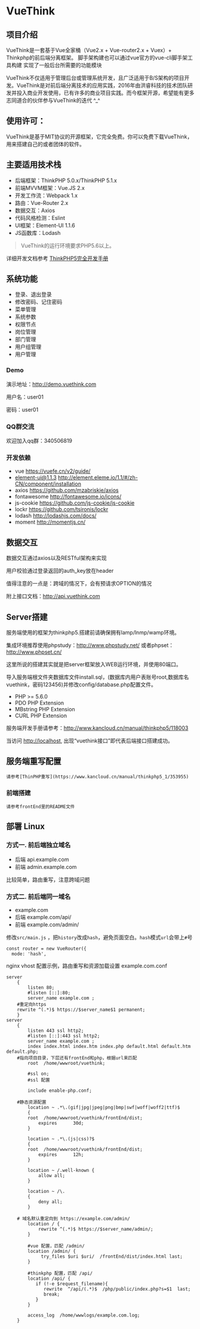 VueThink
===============

## 项目介绍
VueThink是一套基于Vue全家桶（Vue2.x + Vue-router2.x + Vuex）+ Thinkphp的前后端分离框架。
脚手架构建也可以通过vue官方的vue-cli脚手架工具构建
实现了一般后台所需要的功能模块

VueThink不仅适用于管理后台或管理系统开发，且广泛适用于B/S架构的项目开发。VueThink是对前后端分离技术的应用实践，2016年由洪睿科技的技术团队研发并投入商业开发使用，已有许多的商业项目实践。而今框架开源，希望能有更多志同道合的伙伴参与VueThink的迭代 ^_^

## 使用许可：
VueThink是基于MIT协议的开源框架，它完全免费。你可以免费下载VueThink，用来搭建自己的或者团体的软件。

## 主要适用技术栈
* 后端框架：ThinkPHP 5.0.x/ThinkPHP 5.1.x
* 前端MVVM框架：Vue.JS 2.x
* 开发工作流：Webpack 1.x
* 路由：Vue-Router 2.x
* 数据交互：Axios
* 代码风格检测：Eslint
* UI框架：Element-UI 1.1.6
* JS函数库：Lodash

> VueThink的运行环境要求PHP5.6以上。

详细开发文档参考 [ThinkPHP5完全开发手册](http://www.kancloud.cn/manual/thinkphp5)

## 系统功能

* 登录、退出登录
* 修改密码、记住密码
* 菜单管理
* 系统参数
* 权限节点
* 岗位管理
* 部门管理
* 用户组管理
* 用户管理

### Demo

演示地址：<http://demo.vuethink.com>

用户名：user01

密码：user01

### QQ群交流

欢迎加入qq群：340506819

### 开发依赖

* vue <https://vuefe.cn/v2/guide/>
* element-ui@1.1.3  <http://element.eleme.io/1.1/#/zh-CN/component/installation>
* axios  <https://github.com/mzabriskie/axios>
* fontawesome <http://fontawesome.io/icons/>
* js-cookie  <https://github.com/js-cookie/js-cookie>
* lockr  <https://github.com/tsironis/lockr>
* lodash  <http://lodashjs.com/docs/>
* moment  <http://momentjs.cn/>


## 数据交互

数据交互通过axios以及RESTful架构来实现

用户校验通过登录返回的auth_key放在header

值得注意的一点是：跨域的情况下，会有预请求OPTION的情况

附上接口文档：<http://api.vuethink.com>

## Server搭建
服务端使用的框架为thinkphp5.搭建前请确保拥有lamp/lnmp/wamp环境。

集成环境推荐使用phpstudy：<http://www.phpstudy.net/>
或者phpset：<http://www.phpset.cn/>

这里所说的搭建其实就是把server框架放入WEB运行环境，并使用80端口。

导入服务端根文件夹数据库文件install.sql，(数据库内用户表账号root,数据库名vuethink，密码123456)并修改config/database.php配置文件。

* PHP >= 5.6.0
* PDO PHP Extension
* MBstring PHP Extension
* CURL PHP Extension

服务端开发手册请参考：<http://www.kancloud.cn/manual/thinkphp5/118003>

当访问 <http://localhost>, 出现“vuethink接口”即代表后端接口搭建成功。

## 服务端重写配置
```
请参考[ThinPHP重写](https://www.kancloud.cn/manual/thinkphp5_1/353955)
```

### 前端搭建
```
请参考frontEnd里的README文件
```

## 部署 Linux
### 方式一. 前后端独立域名
- 后端 api.example.com
- 前端 admin.example.com

比较简单，路由重写，注意跨域问题


### 方式二. 前后端同一域名
- example.com
- 后端 example.com/api/
- 前端 example.com/admin/

修改`src/main.js` ，把`history`改成`hash`，避免页面空白。`hash`模式`url`会带上`#`号
```
const router = new VueRouter({
  mode: 'hash',
```

nginx vhost 配置示例，路由重写和资源加载设置
example.com.conf
```
server
    {
        listen 80;
        #listen [::]:80;
        server_name example.com ;
	#重定向https
	rewrite ^(.*)$ https://$server_name$1 permanent;
    }
server
    {
        listen 443 ssl http2;
        #listen [::]:443 ssl http2;
        server_name example.com ;
        index index.html index.htm index.php default.html default.htm default.php;
	#指向项目目录，下层还有frontEnd和php，根据url来匹配
        root  /home/wwwroot/vuethink;
        
        #ssl on;
        #ssl 配置

        include enable-php.conf;
	
	#静态资源配置
        location ~ .*\.(gif|jpg|jpeg|png|bmp|swf|woff|woff2|ttf)$
        {
	    root  /home/wwwroot/vuethink/frontEnd/dist;
            expires      30d;
        }

        location ~ .*\.(js|css)?$
        {
	    root  /home/wwwroot/vuethink/frontEnd/dist;
            expires      12h;
        }

        location ~ /.well-known {
            allow all;
        }

        location ~ /\.
        {
            deny all;
        }
	
	# 域名默认重定向到 https://example.com/admin/
        location / {
            rewrite ^(.*)$ https://$server_name/admin/;
        }

        #vue 配置，匹配 /admin/
        location /admin/ {
             try_files $uri $uri/  /frontEnd/dist/index.html last;
        }
        
        #thinkphp 配置，匹配 /api/
        location /api/ {
           if (!-e $request_filename){
              rewrite  ^/api/(.*)$  /php/public/index.php?s=$1  last;
              break;
           }
        }

        access_log  /home/wwwlogs/example.com.log;
    }
```




